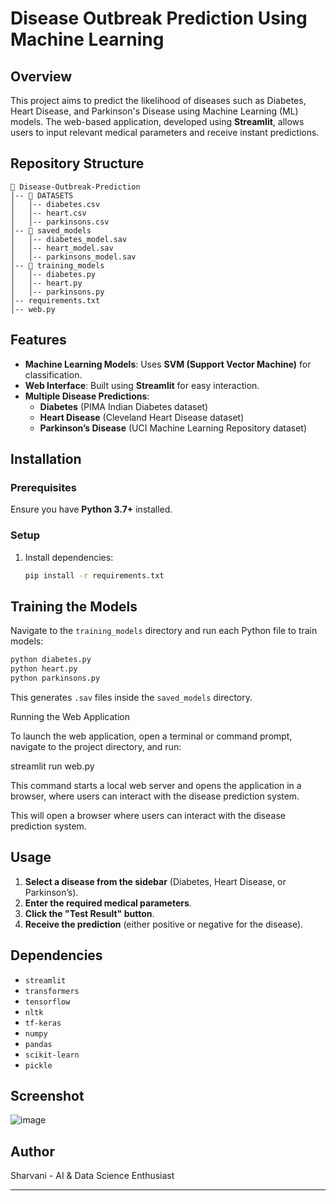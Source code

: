 # Disease Outbreak Prediction Using Machine Learning

## Overview

This project aims to predict the likelihood of diseases such as Diabetes, Heart Disease, and Parkinson's Disease using Machine Learning (ML) models. The web-based application, developed using **Streamlit**, allows users to input relevant medical parameters and receive instant predictions.

## Repository Structure

```
📂 Disease-Outbreak-Prediction
│-- 📂 DATASETS
│   │-- diabetes.csv
│   │-- heart.csv
│   │-- parkinsons.csv
│-- 📂 saved_models
│   │-- diabetes_model.sav
│   │-- heart_model.sav
│   │-- parkinsons_model.sav
│-- 📂 training_models
│   │-- diabetes.py
│   │-- heart.py
│   │-- parkinsons.py
│-- requirements.txt
│-- web.py
```

## Features

- **Machine Learning Models**: Uses **SVM (Support Vector Machine)** for classification.
- **Web Interface**: Built using **Streamlit** for easy interaction.
- **Multiple Disease Predictions**:
  - **Diabetes** (PIMA Indian Diabetes dataset)
  - **Heart Disease** (Cleveland Heart Disease dataset)
  - **Parkinson’s Disease** (UCI Machine Learning Repository dataset)

## Installation

### Prerequisites

Ensure you have **Python 3.7+** installed.

### Setup

1. Install dependencies:
   ```bash
   pip install -r requirements.txt
   ```

## Training the Models

Navigate to the `training_models` directory and run each Python file to train models:

```bash
python diabetes.py
python heart.py
python parkinsons.py
```

This generates `.sav` files inside the `saved_models` directory.

Running the Web Application

To launch the web application, open a terminal or command prompt, navigate to the project directory, and run:

streamlit run web.py

This command starts a local web server and opens the application in a browser, where users can interact with the disease prediction system.

This will open a browser where users can interact with the disease prediction system.

## Usage

1. **Select a disease from the sidebar** (Diabetes, Heart Disease, or Parkinson’s).
2. **Enter the required medical parameters**.
3. **Click the "Test Result" button**.
4. **Receive the prediction** (either positive or negative for the disease).

## Dependencies

- `streamlit`
- `transformers`
- `tensorflow`
- `nltk`
- `tf-keras`
- `numpy`
- `pandas`
- `scikit-learn`
- `pickle`

## Screenshot
![image](https://github.com/user-attachments/assets/4b1f50eb-defc-477f-a839-98fbaa0f994c)

## Author

Sharvani - AI & Data Science Enthusiast

---

